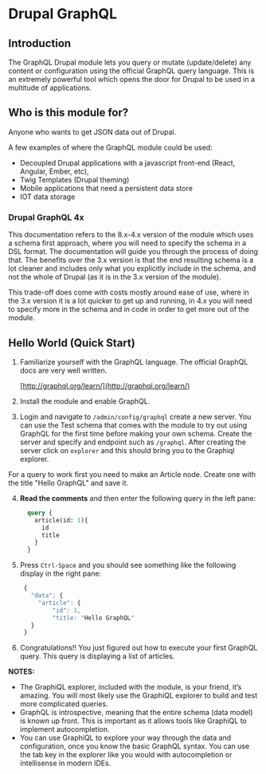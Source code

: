# Drupal GraphQL

## Introduction

The GraphQL Drupal module lets you query or mutate \(update/delete\) any content or configuration using the official GraphQL query language. This is an extremely powerful tool which opens the door for Drupal to be used in a multitude of applications.

## Who is this module for?

Anyone who wants to get JSON data out of Drupal.

A few examples of where the GraphQL module could be used:

* Decoupled Drupal applications with a javascript front-end \(React, Angular, Ember, etc\), 
* Twig Templates \(Drupal theming\)
* Mobile applications that need a persistent data store
* IOT data storage

### Drupal GraphQL 4x

This documentation refers to the 8.x-4.x version of the module which uses a schema first approach, where you will need to specify the schema in a DSL format. The documentation will guide you through the process of doing that. The benefits over the 3.x version is that the end resulting schema is a lot cleaner and includes only what you explicitly include in the schema, and not the whole of Drupal (as it is in the 3.x version of the module).

This trade-off does come with costs mostly around ease of use, where in the 3.x version it is a lot quicker to get up and running, in 4.x you will need to specify more in the schema and in code in order to get more out of the module.

## Hello World \(Quick Start\)

1. Familiarize yourself with the GraphQL language. The official GraphQL docs are very well written. 

   [http://graphql.org/learn/](http://graphql.org/learn/)

2. Install the module and enable GraphQL.
3. Login and navigate to `/admin/config/graphql` create a new server. You can use the Test schema that comes with the module to try out using GraphQL for the first time before making your own schema. Create the server and specify and endpoint such as `/graphql`. After creating the server click on `explorer` and this should bring you to the Graphiql explorer.

For a query to work first you need to make an Article node. Create one with the title "Hello GraphQL" and save it.

4. **Read the comments** and then enter the following query in the left pane:

   ```graphql
     query {
       article(id: 1){
         id
         title
       }
     }
   ```

5. Press `Ctrl-Space` and you should see something like the following display in the right pane:

   ```javascript
    {
      "data": {
        "article": {
            "id": 1,
            "title: "Hello GraphQL"
      }
    }
   ```

6. Congratulations!! You just figured out how to execute your first GraphQL query. This query is displaying a list of articles.

**NOTES:**

* The GraphiQL explorer, included with the module, is your friend, it’s amazing. You will most likely use the GraphiQL explorer to build and test more complicated queries. 
* GraphQL is introspective, meaning that the entire schema \(data model\) is known up front. This is important as it allows tools like GraphiQL to implement autocompletion. 
* You can use GraphiQL to explore your way through the data and configuration, once you know the basic GraphQL syntax. You can use the tab key in the explorer like you would with autocompletion or intellisense in modern IDEs.
